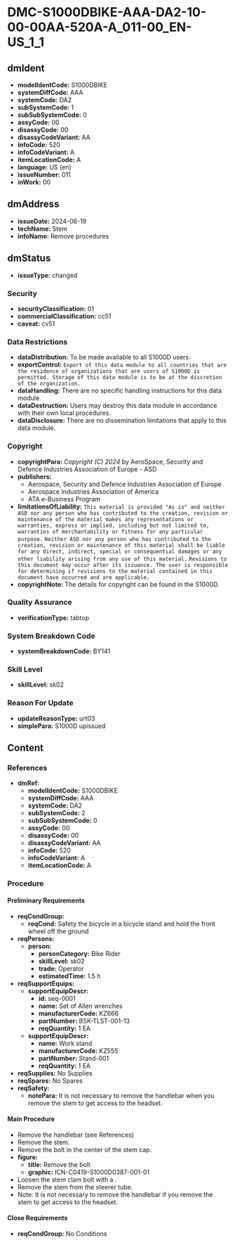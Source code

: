 # DMC-S1000DBIKE-AAA-DA2-10-00-00AA-520A-A_011-00_EN-US_1_1

## dmIdent

*   **modelIdentCode:** S1000DBIKE
*   **systemDiffCode:** AAA
*   **systemCode:** DA2
*   **subSystemCode:** 1
*   **subSubSystemCode:** 0
*   **assyCode:** 00
*   **disassyCode:** 00
*   **disassyCodeVariant:** AA
*   **infoCode:** 520
*   **infoCodeVariant:** A
*   **itemLocationCode:** A
*   **language:** US (en)
*   **issueNumber:** 011
*   **inWork:** 00

## dmAddress

*   **issueDate:** 2024-06-19
*   **techName:** Stem
*   **infoName:** Remove procedures

## dmStatus

*   **issueType:** changed

### Security

*   **securityClassification:** 01
*   **commercialClassification:** cc51
*   **caveat:** cv51

### Data Restrictions

*   **dataDistribution:** To be made available to all S1000D users.
*   **exportControl:**
    ``
    Export of this data module to all countries that are the residence of organizations that are users of S1000D is permitted. Storage of this data module is to be at the discretion of the organization.
    ``
*   **dataHandling:** There are no specific handling instructions for this data module.
*   **dataDestruction:** Users may destroy this data module in accordance with their own local procedures.
*   **dataDisclosure:** There are no dissemination limitations that apply to this data module.

### Copyright

*   **copyrightPara:** *Copyright (C) 2024* by AeroSpace, Security and Defence Industries Association of Europe - ASD
*   **publishers:**
    *   Aerospace, Security and Defence Industries Association of Europe
    *   Aerospace Industries Association of America
    *   ATA e-Business Program
*   **limitationsOfLiability:**
    ``
    This material is provided "As is" and neither ASD nor any person who has contributed to the creation, revision or maintenance of the material makes any representations or warranties, express or implied, including but not limited to, warranties of merchantability or fitness for any particular purpose.
    ``
    ``
    Neither ASD nor any person who has contributed to the creation, revision or maintenance of this material shall be liable for any direct, indirect, special or consequential damages or any other liability arising from any use of this material.
    ``
    ``
    Revisions to this document may occur after its issuance. The user is responsible for determining if revisions to the material contained in this document have occurred and are applicable.
    ``
*   **copyrightNote:** The details for copyright can be found in the S1000D.

### Quality Assurance

*   **verificationType:** tabtop

### System Breakdown Code

*   **systemBreakdownCode:** BY141

### Skill Level

*   **skillLevel:** sk02

### Reason For Update

*   **updateReasonType:** urt03
*   **simplePara:** S1000D upissued

## Content

### References

*   **dmRef:**
    *   **modelIdentCode:** S1000DBIKE
    *   **systemDiffCode:** AAA
    *   **systemCode:** DA2
    *   **subSystemCode:** 2
    *   **subSubSystemCode:** 0
    *   **assyCode:** 00
    *   **disassyCode:** 00
    *   **disassyCodeVariant:** AA
    *   **infoCode:** 520
    *   **infoCodeVariant:** A
    *   **itemLocationCode:** A

### Procedure

#### Preliminary Requirements

*   **reqCondGroup:**
    *   **reqCond:** Safety the bicycle in a bicycle stand and hold the front wheel off the ground
*   **reqPersons:**
    *   **person:**
        *   **personCategory:** Bike Rider
        *   **skillLevel:** sk02
        *   **trade:** Operator
        *   **estimatedTime:** 1.5 h
*   **reqSupportEquips:**
    *   **supportEquipDescr:**
        *   **id:** seq-0001
        *   **name:** Set of Allen wrenches
        *   **manufacturerCode:** KZ666
        *   **partNumber:** BSK-TLST-001-13
        *   **reqQuantity:** 1 EA
    *   **supportEquipDescr:**
        *   **name:** Work stand
        *   **manufacturerCode:** KZ555
        *   **partNumber:** Stand-001
        *   **reqQuantity:** 1 EA
*   **reqSupplies:** No Supplies
*   **reqSpares:** No Spares
*   **reqSafety:**
    *   **notePara:** It is not necessary to remove the handlebar when you remove the stem to get access to the headset.

#### Main Procedure

*   Remove the handlebar <dmRef> (see References)
*   Remove the stem.
*   Remove the bolt in the center of the stem cap.
*   **figure:**
    *   **title:** Remove the bolt
    *   **graphic:** ICN-C0419-S1000D0387-001-01
*   Loosen the stem clam bolt with a <internalRef internalRefId="seq-0001" internalRefTargetType="irtt05"/>.
*   Remove the stem from the steerer tube.
*   Note: It is not necessary to remove the handlebar if you remove the stem to get access to the headset.

#### Close Requirements

*   **reqCondGroup:** No Conditions